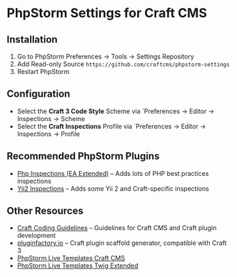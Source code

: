 PhpStorm Settings for Craft CMS
===============================

## Installation

 1. Go to PhpStorm Preferences → Tools → Settings Repository
 2. Add Read-only Source `https://github.com/craftcms/phpstorm-settings`
 3. Restart PhpStorm

## Configuration

- Select the **Craft 3 Code Style** Scheme via `Preferences → Editor → Inspections → Scheme
- Select the **Craft Inspections** Profile via `Preferences → Editor → Inspections → Profile

## Recommended PhpStorm Plugins

- [Php Inspections (EA Extended)](https://plugins.jetbrains.com/idea/plugin/7622-php-inspections-ea-extended-) – Adds lots of PHP best practices inspections
- [Yii2 Inspections](https://plugins.jetbrains.com/idea/plugin/9400-yii2-inspections) – Adds some Yii 2 and Craft-specific inspections

## Other Resources

- [Craft Coding Guidelines](https://docs.craftcms.com/v3/coding-guidelines.html) – Guidelines for Craft CMS and Craft plugin development
- [pluginfactory.io](https://pluginfactory.io/) – Craft plugin scaffold generator, compatible with Craft 3
- [PhpStorm Live Templates Craft CMS](https://github.com/barrelstrength/PhpStorm-Live-Templates-Craft-CMS)
- [PhpStorm Live Templates Twig Extended](https://github.com/barrelstrength/PhpStorm-Live-Templates-Twig-Extended)

